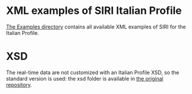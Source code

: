 
# XML examples of SIRI Italian Profile

[The Examples directory](https://github.com/5Tsrl/netex-italian-profile/tree/main/siri-italian-profile/Examples) contains all available XML examples of SIRI for the Italian Profile.

# XSD

The real-time data are not customized with an Italian Profile XSD, so the standard version is used: the xsd folder is available in [the original repository](https://github.com/SIRI-CEN/SIRI/tree/master/xsd).
